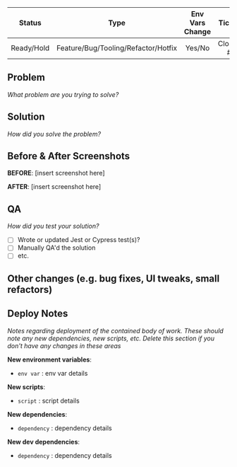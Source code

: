 |   Status   |                Type                 | Env Vars Change |         Ticket          |
| :--------: | :---------------------------------: | :-------------: | :---------------------: |
| Ready/Hold | Feature/Bug/Tooling/Refactor/Hotfix |     Yes/No      | Closes #<ticket number> |

## Problem

_What problem are you trying to solve?_

## Solution

_How did you solve the problem?_

## Before & After Screenshots

**BEFORE**:
[insert screenshot here]

**AFTER**:
[insert screenshot here]

## QA

_How did you test your solution?_

-   [ ] Wrote or updated Jest or Cypress test(s)?
-   [ ] Manually QA'd the solution
-   [ ] etc.

## Other changes (e.g. bug fixes, UI tweaks, small refactors)

## Deploy Notes

_Notes regarding deployment of the contained body of work. These should note any
new dependencies, new scripts, etc. Delete this section if you don't have any
changes in these areas_

**New environment variables**:

-   `env var` : env var details

**New scripts**:

-   `script` : script details

**New dependencies**:

-   `dependency` : dependency details

**New dev dependencies**:

-   `dependency` : dependency details
